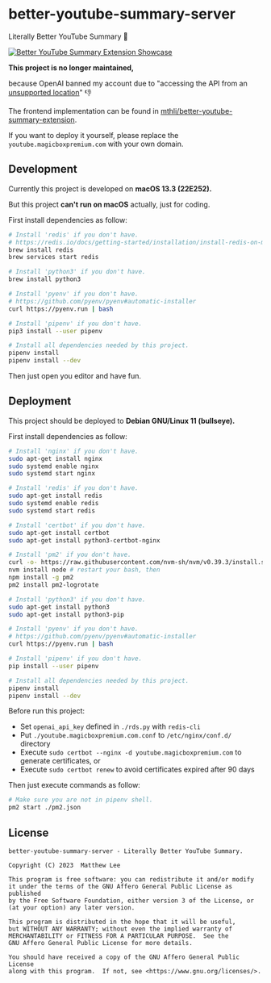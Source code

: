 # better-youtube-summary-server

Literally Better YouTube Summary 🎯

[![Better YouTube Summary Extension Showcase](https://res.cloudinary.com/marcomontalbano/image/upload/v1707146334/video_to_markdown/images/youtube--NyhrKImPSDQ-c05b58ac6eb4c4700831b2b3070cd403.jpg)](https://www.youtube.com/watch?v=NyhrKImPSDQ "Better YouTube Summary Extension Showcase")

**This project is no longer maintained,**

because OpenAI banned my account due to "accessing the API from an [unsupported location](https://platform.openai.com/docs/supported-countries)" 👎

The frontend implementation can be found in [mthli/better-youtube-summary-extension](https://github.com/mthli/better-youtube-summary-extension).

If you want to deploy it yourself, please replace the `youtube.magicboxpremium.com` with your own domain.

## Development

Currently this project is developed on **macOS 13.3 (22E252).**

But this project **can't run on macOS** actually, just for coding.

First install dependencies as follow:

```bash
# Install 'redis' if you don't have.
# https://redis.io/docs/getting-started/installation/install-redis-on-mac-os
brew install redis
brew services start redis

# Install 'python3' if you don't have.
brew install python3

# Install 'pyenv' if you don't have.
# https://github.com/pyenv/pyenv#automatic-installer
curl https://pyenv.run | bash

# Install 'pipenv' if you don't have.
pip3 install --user pipenv

# Install all dependencies needed by this project.
pipenv install
pipenv install --dev
```

Then just open you editor and have fun.

## Deployment

This project should be deployed to **Debian GNU/Linux 11 (bullseye).**

First install dependencies as follow:

```bash
# Install 'nginx' if you don't have.
sudo apt-get install nginx
sudo systemd enable nginx
sudo systemd start nginx

# Install 'redis' if you don't have.
sudo apt-get install redis
sudo systemd enable redis
sudo systemd start redis

# Install 'certbot' if you don't have.
sudo apt-get install certbot
sudo apt-get install python3-certbot-nginx

# Install 'pm2' if you don't have.
curl -o- https://raw.githubusercontent.com/nvm-sh/nvm/v0.39.3/install.sh | bash
nvm install node # restart your bash, then
npm install -g pm2
pm2 install pm2-logrotate

# Install 'python3' if you don't have.
sudo apt-get install python3
sudo apt-get install python3-pip

# Install 'pyenv' if you don't have.
# https://github.com/pyenv/pyenv#automatic-installer
curl https://pyenv.run | bash

# Install 'pipenv' if you don't have.
pip install --user pipenv

# Install all dependencies needed by this project.
pipenv install
pipenv install --dev
```

Before run this project:

- Set `openai_api_key` defined in `./rds.py` with `redis-cli`
- Put `./youtube.magicboxpremium.com.conf` to `/etc/nginx/conf.d/` directory
- Execute `sudo certbot --nginx -d youtube.magicboxpremium.com` to generate certificates, or
- Execute `sudo certbot renew` to avoid certificates expired after 90 days

Then just execute commands as follow:

```bash
# Make sure you are not in pipenv shell.
pm2 start ./pm2.json
```

## License

```
better-youtube-summary-server - Literally Better YouTube Summary.

Copyright (C) 2023  Matthew Lee

This program is free software: you can redistribute it and/or modify
it under the terms of the GNU Affero General Public License as published
by the Free Software Foundation, either version 3 of the License, or
(at your option) any later version.

This program is distributed in the hope that it will be useful,
but WITHOUT ANY WARRANTY; without even the implied warranty of
MERCHANTABILITY or FITNESS FOR A PARTICULAR PURPOSE.  See the
GNU Affero General Public License for more details.

You should have received a copy of the GNU Affero General Public License
along with this program.  If not, see <https://www.gnu.org/licenses/>.
```
